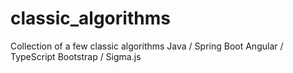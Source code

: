 # classic_algorithms
Collection of a few classic algorithms
Java / Spring Boot
Angular / TypeScript
Bootstrap / Sigma.js
